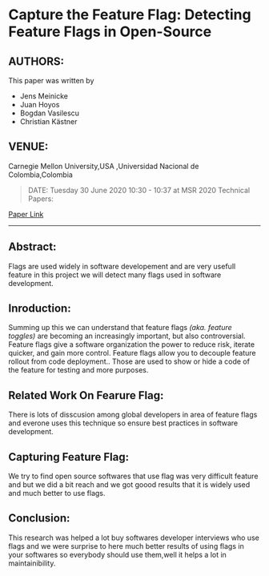 # Capture the Feature Flag: Detecting Feature Flags in Open-Source

## AUTHORS:

This paper was written by 
+ Jens Meinicke
+ Juan Hoyos
+ Bogdan Vasilescu
+ Christian Kästner

## VENUE:

Carnegie Mellon University,USA ,Universidad Nacional de Colombia,Colombia

> DATE: Tuesday 30 June 2020 10:30 - 10:37 at MSR 2020 Technical Papers:

[Paper Link](https://2020.msrconf.org/details/msr-2020-papers/24/Capture-the-Feature-Flag-Detecting-Feature-Flags-in-Open-Source "Click to view the paper")

***

## Abstract:

Flags are used widely in software developement and are very usefull feature in this project we will detect many flags used in software development. 

## Inroduction:

Summing up this we can understand that feature flags _(aka. feature toggles)_ are becoming an increasingly important, but also controversial. Feature flags give a software organization the power to reduce risk, iterate quicker, and gain more control. Feature flags allow you to decouple feature rollout from code deployment.. Those are used to show or hide a code of the feature for testing and more purposes. 

## Related Work On Fearure Flag:

 There is lots of disscusion among global developers in area of feature flags and everone uses this technique so ensure best practices in software development. 

 ## Capturing Feature Flag:

 We try to find open source softwares that use flag was very difficult feature and but we did a bit reach and we got goood results that it is widely used and much better to use flags. 

 ## Conclusion:

This research was helped a lot buy softwares developer interviews who use flags and we were surprise to here much better results of using flags in your softwares so everybody should use them,well it helps a lot in maintainibility.